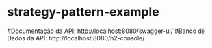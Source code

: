 # strategy-pattern-example

#Documentação da API: http://localhost:8080/swagger-ui/
#Banco de Dados da API: http://localhost:8080/h2-console/